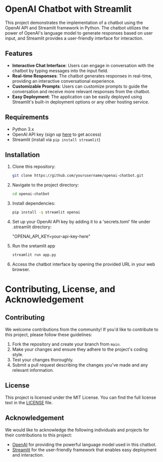 # OpenAI Chatbot with Streamlit

This project demonstrates the implementation of a chatbot using the OpenAI API and Streamlit framework in Python. The chatbot utilizes the power of OpenAI's language model to generate responses based on user input, and Streamlit provides a user-friendly interface for interaction.

## Features

- **Interactive Chat Interface**: Users can engage in conversation with the chatbot by typing messages into the input field.
- **Real-time Responses**: The chatbot generates responses in real-time, providing an interactive conversational experience.
- **Customizable Prompts**: Users can customize prompts to guide the conversation and receive more relevant responses from the chatbot.
- **Easy Deployment**: The application can be easily deployed using Streamlit's built-in deployment options or any other hosting service.

## Requirements

- Python 3.x
- OpenAI API key (sign up [here](https://beta.openai.com/signup/) to get access)
- Streamlit (install via `pip install streamlit`)

## Installation

1. Clone this repository:

   ```bash
   git clone https://github.com/yourusername/openai-chatbot.git
2. Navigate to the project directory:
   
    ```bash
    cd openai-chatbot
3. Install dependencies:

    ```bash
   pip install -q streamlit openai

4. Set up your OpenAI API key by adding it to a 'secrets.toml' file under .streamlit directory:
   
   "OPENAI_API_KEY=your-api-key-here"

5. Run the sretamlit app

   ```bash
   streamlit run app.py
6. Access the chatbot interface by opening the provided URL in your web browser.


# Contributing, License, and Acknowledgement

## Contributing

We welcome contributions from the community! If you'd like to contribute to this project, please follow these guidelines:

1. Fork the repository and create your branch from `main`.
2. Make your changes and ensure they adhere to the project's coding style.
3. Test your changes thoroughly.
4. Submit a pull request describing the changes you've made and any relevant information.

## License

This project is licensed under the MIT License. You can find the full license text in the [LICENSE](LICENSE) file.

## Acknowledgement

We would like to acknowledge the following individuals and projects for their contributions to this project:

- [OpenAI](https://openai.com/) for providing the powerful language model used in this chatbot.
- [Streamlit](https://streamlit.io/) for the user-friendly framework that enables easy deployment and interaction.




